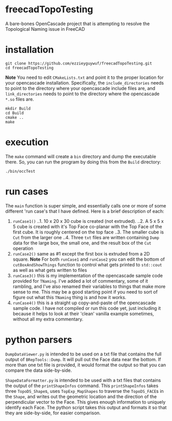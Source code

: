 # freecadTopoTesting
A bare-bones OpenCascade project that is attempting to resolve the Topological Naming
issue in FreeCAD

# installation

    git clone https://github.com/ezzieyguywuf/freecadTopoTesting.git
    cd freecadTopoTesting

**Note** You need to edit `CMakeLists.txt` and point it to the proper location for your
opencascade installation. Specifically, the `include_directories` needs to point to the
directory where your opencascade include files are, and `link_directories` needs to point
to the directory where the opencascade `*.so` files are.

    mkdir Build
    cd Build
    cmake ..
    make

# execution
The `make` command will create a `bin` directory and dump the executable there. So, you
can run the program by doing this from the `Build` directory:

    ./bin/occTest

# run cases
The `main` function is super simple, and essentially calls one or more of some different
'run case's that I have defined. Here is a brief description of each:

1. `runCase1()`
..1. 10 x 20 x 30 cube is created (not extruded).
..2. A 5 x 5 x 5 cube is created with it's Top Face co-planar with the Top Face of the
first cube. It is roughly centered on the top face
..3. The smaller cube is `Cut` from the larger one
..4. Three `txt` files are written containing `Dump` data for the large box, the small
one, and the result box of the `Cut` operation
2. `runCase2()` same as #1 except the first box is extruded from a 2D square.
**Note** For both `runCase1` and `runCase2` you can edit the bottom of
`cutBoxAndShowThings` function to control what gets printed to `std::cout` as well as
what gets written to files
3. `runCase3()` this is my implementation of the opencascade sample code provided for
   `TNaming`. I've added a lot of commentary, some of it rambling, and I've also renamed
   their variables to things that make more sense to me. This may be a good starting point
   if you need to sort of figure out what this `TNaming` thing is and how it works.
4. `runCase4()` this is a straight up copy-and-paste of the opencascade sample code. I
   have not compiled or run this code yet, just including it because it helps to look at
   their 'clean' vanilla example sometimes, without all my extra commentary.

# python parsers
`DumpDataViewer.py` is intended to be used on a txt file that contains the full output of
`BRepTools::Dump`. It will pull out the Face data near the bottom. If more than one txt
file is provided, it would format the output so that you can compare the data
side-by-side.

`ShapeDataFormatter.py` is intended to be used with a txt files that contains the output
of the `printShapeInfos` command. This `printShapeInfos` takes three `TopoDS_Shape`s, uses
`TopExp_MapShapes` to traverse the `TopoDS_FACE`s in the `Shape`, and writes out the
geometric location and the direction of the perpendicular vector to the Face. This gives
enough information to uniquely identify each Face. The python script takes this output and
formats it so that they are side-by-side, for easier comparison.
